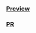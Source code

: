 ### [Preview](https://val10010.github.io/todo-app-react/) 

### [PR](https://github.com/val10010/todo-app-react/pull/1/commits/36c8829006686f4f5c2a6d08a1b001cd4ef6f2d8) 